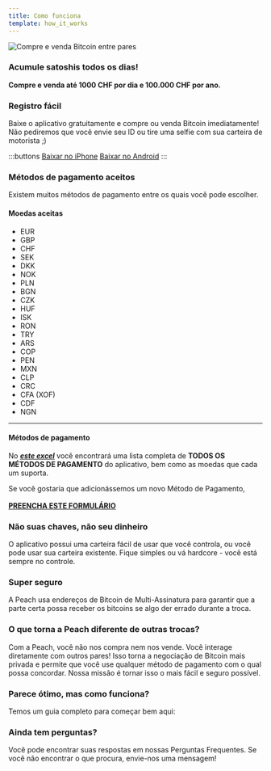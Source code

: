 ```yaml
---
title: Como funciona
template: how_it_works
---
```

<!--[teaser]-->
![Compre e venda Bitcoin entre pares](/img/how-it-works/buy-and-sell-bitcoin-peer-to-peer.png)

### Acumule satoshis <span>todos os dias</span>!

**Compre e venda até 1000 CHF por dia e 100.000 CHF por ano.**

<!--[easy_registration]-->
### Registro fácil

Baixe o aplicativo gratuitamente e compre ou venda Bitcoin imediatamente! Não pediremos que você envie seu ID ou tire uma selfie com sua carteira de motorista ;)

:::buttons
[Baixar no iPhone]($iosUrl$)
[Baixar no Android]($androidUrl$)
:::

<!--[payment_methods]-->
### Métodos de pagamento aceitos

Existem muitos métodos de pagamento entre os quais você pode escolher.<br>

#### Moedas aceitas

- EUR
- GBP
- CHF
- SEK
- DKK
- NOK
- PLN
- BGN
- CZK
- HUF
- ISK
- RON
- TRY
- ARS
- COP
- PEN
- MXN
- CLP
- CRC
- CFA (XOF)
- CDF
- NGN

---

#### Métodos de pagamento

No _**[este excel](https://docs.google.com/spreadsheets/d/1uqotdlQ1woALJnsLOJMwe21J4KvTvv3cnEqERqCUicg/?usp=sharing)**_ você encontrará uma lista completa de **TODOS OS MÉTODOS DE PAGAMENTO** do aplicativo, bem como as moedas que cada um suporta.

Se você gostaria que adicionássemos um novo Método de Pagamento,<br><br>
**[PREENCHA ESTE FORMULÁRIO](https://ncxldazr6m4.typeform.com/to/SJljDnae)**

<!--[self_custody]-->
### Não suas chaves, não seu dinheiro

O aplicativo possui uma carteira fácil de usar que você controla, ou você pode usar sua carteira existente. Fique simples ou vá hardcore - você está sempre no controle.

<!--[security]-->
### Super seguro

A Peach usa endereços de Bitcoin de Multi-Assinatura para garantir que a parte certa possa receber os bitcoins se algo der errado durante a troca.

<!--[difference]-->
### O que torna a Peach diferente de outras trocas?

Com a Peach, você não nos compra nem nos vende.
Você interage diretamente com outros pares!
Isso torna a negociação de Bitcoin mais privada e permite que você use qualquer método de pagamento com o qual possa concordar.
Nossa missão é tornar isso o mais fácil e seguro possível.

<!--[sounds_cool]-->
### Parece ótimo, mas como funciona?

Temos um guia completo para começar bem aqui:

<!--[questions]-->
### Ainda tem perguntas?

Você pode encontrar suas respostas em nossas Perguntas Frequentes.
Se você não encontrar o que procura, envie-nos uma mensagem!
